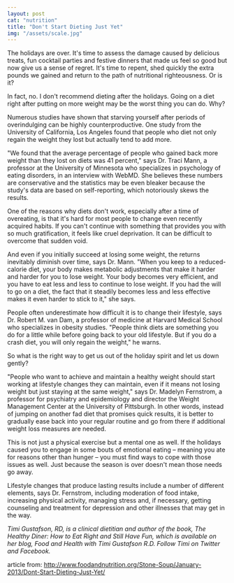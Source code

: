 ```yaml
---
layout: post 
cat: "nutrition" 
title: "Don't Start Dieting Just Yet" 
img: "/assets/scale.jpg" 
---
```

The holidays are over. It's time to assess the damage caused by delicious treats, fun cocktail parties and festive dinners that made us feel so good but now give us a sense of regret. It's time to repent, shed quickly the extra pounds we gained and return to the path of nutritional righteousness. Or is it?
 
In fact, no. I don't recommend dieting after the holidays. Going on a diet right after putting on more weight may be the worst thing you can do. Why?
 
Numerous studies have shown that starving yourself after periods of overindulging can be highly counterproductive. One study from the University of California, Los Angeles found that people who diet not only regain the weight they lost but actually tend to add more.
 
"We found that the average percentage of people who gained back more weight than they lost on diets was 41 percent," says Dr. Traci Mann, a professor at the University of Minnesota who specializes in psychology of eating disorders, in an interview with WebMD. She believes these numbers are conservative and the statistics may be even bleaker because the study's data are based on self-reporting, which notoriously skews the results.
 
One of the reasons why diets don't work, especially after a time of overeating, is that it's hard for most people to change even recently acquired habits. If you can't continue with something that provides you with so much gratification, it feels like cruel deprivation. It can be difficult to overcome that sudden void.
 
And even if you initially succeed at losing some weight, the returns inevitably diminish over time, says Dr. Mann. "When you keep to a reduced-calorie diet, your body makes metabolic adjustments that make it harder and harder for you to lose weight. Your body becomes very efficient, and you have to eat less and less to continue to lose weight. If you had the will to go on a diet, the fact that it steadily becomes less and less effective makes it even harder to stick to it," she says.
 
People often underestimate how difficult it is to change their lifestyle, says Dr. Robert M. van Dam, a professor of medicine at Harvard Medical School who specializes in obesity studies. "People think diets are something you do for a little while before going back to your old lifestyle. But if you do a crash diet, you will only regain the weight," he warns.
 
So what is the right way to get us out of the holiday spirit and let us down gently?
 
"People who want to achieve and maintain a healthy weight should start working at lifestyle changes they can maintain, even if it means not losing weight but just staying at the same weight," says Dr. Madelyn Fernstrom, a professor for psychiatry and epidemiology and director the Weight Management Center at the University of Pittsburgh. In other words, instead of jumping on another fad diet that promises quick results, it is better to gradually ease back into your regular routine and go from there if additional weight loss measures are needed.
 
This is not just a physical exercise but a mental one as well. If the holidays caused you to engage in some bouts of emotional eating – meaning you ate for reasons other than hunger – you must find ways to cope with those issues as well. Just because the season is over doesn't mean those needs go away.
 
Lifestyle changes that produce lasting results include a number of different elements, says Dr. Fernstrom, including moderation of food intake, increasing physical activity, managing stress and, if necessary, getting counseling and treatment for depression and other illnesses that may get in the way.
 

*Timi Gustafson, RD, is a clinical dietitian and author of the book, The Healthy Diner: How to Eat Right and Still Have Fun, which is available on her blog, Food and Health with Timi Gustafson R.D. Follow Timi on Twitter and Facebook.*

article from:
http://www.foodandnutrition.org/Stone-Soup/January-2013/Dont-Start-Dieting-Just-Yet/
